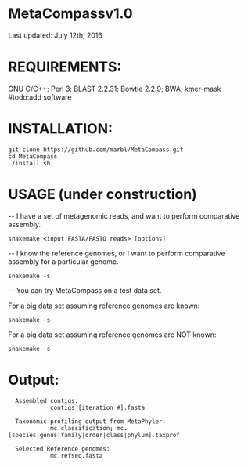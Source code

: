 # MetaCompassv1.0
Last updated: July 12th, 2016



# REQUIREMENTS:
GNU C/C++; Perl 3; BLAST 2.2.31; Bowtie 2.2.9; BWA; kmer-mask
#todo:add software


# INSTALLATION:
    git clone https://github.com/marbl/MetaCompass.git
    cd MetaCompass
    ./install.sh


# USAGE (under construction)

-- I have a set of metagenomic reads, and want to perform comparative assembly.

    snakemake <input FASTA/FASTQ reads> [options] 


-- I know the reference genomes, or I want to perform comparative assembly for a particular genome.

    snakemake -s 


-- You can try MetaCompass on a test data set.

For a big data set assuming reference genomes are known:

    snakemake -s

For a big data set assuming reference genomes are NOT known:

    snakemake -s

# Output:
      Assembled contigs:
                contigs_[iteration #].fasta
      
      Taxonomic profiling output from MetaPhyler:
                mc.classification; mc.[species|genus|family|order|class|phylum].taxprof
      
      Selected Reference genomes:
                mc.refseq.fasta
